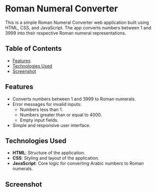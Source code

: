 # Roman Numeral Converter

This is a simple Roman Numeral Converter web application built using HTML, CSS, and JavaScript. The app converts numbers between 1 and 3999 into their respective Roman numeral representations.

## Table of Contents

- [Features](#features)
- [Technologies Used](#technologies-used)
- [Screenshot](#screenshot)

  
## Features

- Converts numbers between 1 and 3999 to Roman numerals.
- Error messages for invalid inputs:
  - Numbers less than 1.
  - Numbers greater than or equal to 4000.
  - Empty input fields.
- Simple and responsive user interface.

## Technologies Used

- **HTML**: Structure of the application.
- **CSS**: Styling and layout of the application.
- **JavaScript**: Core logic for converting Arabic numbers to Roman numerals.

## Screenshot
